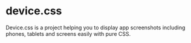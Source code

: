 # device.css
Device.css is a project helping you to display app screenshots including phones, tablets and screens easily with pure CSS.
